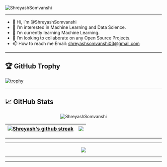 <p align="left"> <img src="https://komarev.com/ghpvc/?username=ShreyashSomvanshi&label=Profile%20views&color=0e75b6&style=flat" alt="ShreyashSomvanshi" /> </p>

---

- 👋 Hi, I’m @ShreyashSomvanshi
- 👀 I’m interested in Machine Learning and Data Science.
- 🌱 I’m currently learning Machine Learning.
- 💞️ I’m looking to collaborate on any Open Source Projects.
- 📫 How to reach me Email: shreyashsomvanshi03@gmail.com

---


## 🏆 GitHub Trophy

[![trophy](https://github-profile-trophy.vercel.app/?username=ShreyashSomvanshi&column=7)](https://github-profile-trophy.vercel.app/?username=ShreyashSomvanshi&column=7)

---

## 📈 GitHub Stats
<p align="center"><img src="https://github-readme-stats.vercel.app/api?username=ShreyashSomvanshi&show_icons=true&theme=midnight-purple&border_radius=30&count_private=true" alt="ShreyashSomvanshi" /></p>


| <a href="https://github.com/ShreyashSomvanshi/github-readme-stats"><img align="center" src="https://github-readme-streak-stats.herokuapp.com?user=ShreyashSomvanshi&theme=midnight-purple&border_radius=30&date_format=j%20M%5B%20Y%5D)" alt="Shreyash's github streak" /></a> | <a href="https://github.com/ShreyashSomvanshi/github-readme-stats"><img align="center" src="https://github-readme-stats.vercel.app/api/top-langs/?username=ShreyashSomvanshi&layout=compact&show_icons=true&theme=midnight-purple&border_radius=30"/></a> |
| ------------- | ------------- |


---
---

<p align="center"> 
  <img src="https://profile-counter.glitch.me/ShreyashSomvanshi/count.svg" />
</p>

---
---


<!---
ShreyashSomvanshi/ShreyashSomvanshi is a ✨ special ✨ repository because its `README.md` (this file) appears on your GitHub profile.
You can click the Preview link to take a look at your changes.
--->
